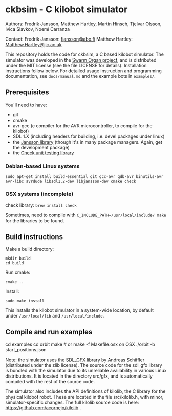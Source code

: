 # ckbsim - C kilobot simulator

Authors: Fredrik Jansson, Matthew Hartley, Martin Hinsch, 
         Tjelvar Olsson, Ivica Slavkov, Noemí Carranza

Contact: 
Fredrik Jansson: fjansson@abo.fi
Matthew Hartley: Matthew.Hartley@jic.ac.uk


This repository holds the code for ckbsim, a C based kilobot simulator. The simulator was developed in the [Swarm Organ project](www.swarm-organ.eu), and is distributed under the MIT license (see the file LICENSE for details). Installation instructions follow below. For detailed usage instruction and programming documentation, see `docs/manual.md` and the example bots in `examples/`.



## Prerequisites
You'll need to have:
- git
- cmake
- avr-gcc (c compiler for the AVR microcontroller, to compile for the kilobot)
- SDL 1.X (including headers for building, i.e. devel packages under linux)
- the [Jansson library](http://www.digip.org/jansson/) (though it's in many package managers. Again, get the development package)
- the [Check unit testing library](http://check.sourceforge.net/)


### Debian-based Linux systems
`sudo apt-get install build-essential git gcc-avr gdb-avr binutils-avr avr-libc avrdude libsdl1.2-dev libjansson-dev cmake check`

### OSX systems (incomplete)

check library:
`brew install check`

Sometimes, need to compile with
`C_INCLUDE_PATH=/usr/local/include/ make`
for the libraries to be found.

## Build instructions

Make a build directory:

	mkdir build
	cd build

Run cmake:

	cmake ..

Install:

	sudo make install

This installs the kilobot simulator in a system-wide location, by default
under `/usr/local/lib` and `/usr/local/include`.


## Compile and run examples
cd examples
cd orbit
make     # or make -f Makefile.osx on OSX
./orbit -b start_positions.json


Note: the simulator uses the [SDL_GFX library](http://cms.ferzkopp.net/index.php/software/13-sdl-gfx)
by Andreas Schiffler (distributed under the zlib license). The source
code for the sdl_gfx library is bundled with the simulator due to its
unreliable availability in various Linux distributions. It is located in the
directory src/gfx, and is automatically compiled with the rest of the
source code.

The simulator also includes the API definitions of kilolib, the C
library for the physical kilobot robot. These are located in the file
src/kilolib.h, with minor, simulator-specific changes.
The full kilolib source code is here: https://github.com/acornejo/kilolib .
